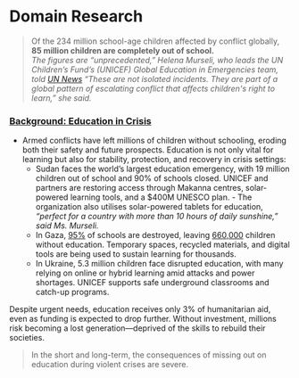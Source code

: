# Domain Research

> Of the 234 million school-age children affected by conflict globally, **85 million children are completely out of school.**  
_The figures are “unprecedented,” Helena Murseli, who leads the UN Children’s Fund’s (UNICEF) Global Education in Emergencies team, told [UN News](https://news.un.org/en/story/2025/07/1165417)_ _“These are not isolated incidents. They are part of a global pattern of escalating conflict that affects children's right to learn,” she said._

### [Background: Education in Crisis](https://news.un.org/en/story/2025/07/1165417)
- Armed conflicts have left millions of children without schooling, eroding both their safety and future prospects. Education is not only vital for learning but also for stability, protection, and recovery in crisis settings:
    - Sudan faces the world’s largest education emergency, with 19 million children out of school and 90% of schools closed. UNICEF and partners are restoring access through Makanna centres, solar-powered learning tools, and a $400M UNESCO plan.
          - The organization also utilises solar-powered tablets for education, _“perfect for a country with more than 10 hours of daily sunshine,” said Ms. Murseli._
    - In Gaza, [95%](https://docs.un.org/en/A/HRC/59/26?_gl=1*dbrfff*_ga*MTYzMDA1NDk5OS4xNzU5NjU1MzA4*_ga_TK9BQL5X7Z*czE3NTk2NTUzMDckbzEkZzEkdDE3NTk2NTU3OTAkajYwJGwwJGgw*_ga_S5EKZKSB78*czE3NTk2NTUzMDckbzEkZzEkdDE3NTk2NTU3OTckajM0JGwwJGgw) of schools are destroyed, leaving [660,000](https://www.unrwa.org/resources/reports/unrwa-situation-report-177-situation-gaza-strip-and-west-bank-including-east-jerusalem) children without education. Temporary spaces, recycled materials, and digital tools are being used to sustain learning for thousands.
    - In Ukraine, 5.3 million children face disrupted education, with many relying on online or hybrid learning amid attacks and power shortages. UNICEF supports safe underground classrooms and catch-up programs.

Despite urgent needs, education receives only 3% of humanitarian aid, even as funding is expected to drop further. Without investment, millions risk becoming a lost generation—deprived of the skills to rebuild their societies.

> In the short and long-term, the consequences of missing out on education during violent crises are severe.
